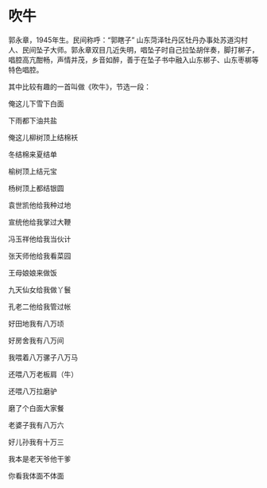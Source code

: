 # 吹牛


郭永章，1945年生。民间称呼：“郭瞎子” 山东菏泽牡丹区牡丹办事处苏道沟村人、民间坠子大师。郭永章双目几近失明，唱坠子时自己拉坠胡伴奏，脚打梆子，唱腔高亢酣畅，声情并茂，乡音如醉，善于在坠子书中融入山东梆子、山东枣梆等特色唱腔。

其中比较有趣的一首叫做《吹牛》，节选一段：

俺这儿下雪下白面

下雨都下油共盐

俺这儿柳树顶上结棉袄

冬结棉来夏结单

榆树顶上结元宝

杨树顶上都结银圆

袁世凯他给我种过地

宣统他给我掌过大鞭

冯玉祥他给我当伙计

张天师他给我看菜园

王母娘娘来做饭

九天仙女给我做丫鬟

孔老二他给我管过帐

好田地我有八万顷

好房舍我有八万间

我喂着八万骡子八万马

还喂八万老板肩（牛）

还喂八万拉磨驴

磨了个白面大家餐

老婆子我有八万六

好儿孙我有十万三

我本是老天爷他干爹

你看我体面不体面
